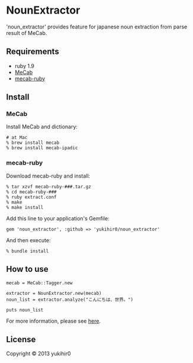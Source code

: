 # NounExtractor

'noun_extractor' provides feature for japanese noun extraction from parse result of MeCab.

## Requirements

- ruby 1.9
- [MeCab](http://code.google.com/p/mecab/)
- [mecab-ruby](http://code.google.com/p/mecab/)

## Install

### MeCab

Install MeCab and dictionary:

```
# at Mac
% brew install mecab
% brew install mecab-ipadic
```

### mecab-ruby

Download mecab-ruby and install:

```
% tar xzvf mecab-ruby-###.tar.gz
% cd mecab-ruby-###
% ruby extract.conf
% make
% make install
```

Add this line to your application's Gemfile:

```
gem 'noun_extractor', :github => 'yukihir0/noun_extractor'
```

And then execute:

```
% bundle install
```

## How to use

```
mecab = MeCab::Tagger.new

extractor = NounExtractor.new(mecab)
noun_list = extractor.analyze("こんにちは、世界。")

puts noun_list
```

For more information, please see [here](https://github.com/yukihir0/noun_extractor/blob/master/sample/main.rb).

## License

Copyright &copy; 2013 yukihir0
